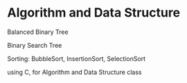 # Algorithm and Data Structure
Balanced Binary Tree

Binary Search Tree

Sorting: BubbleSort, InsertionSort, SelectionSort

using C, for Algorithm and Data Structure class
